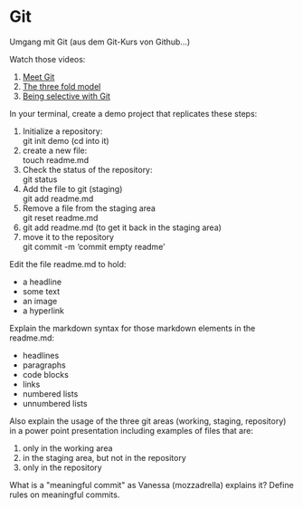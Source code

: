# Git
Umgang mit Git (aus dem Git-Kurs von Github...)

Watch those videos:
1. [Meet Git](https://youtu.be/-XmpLT30Xl0)
1. [The three fold model](https://youtu.be/pYwoIy97VBY)
1. [Being selective with Git](https://youtu.be/onaXtpgS0R0)


In your terminal, create a demo project that replicates these steps:

1. Initialize a repository:     
    git init demo (cd into it)
1. create a new file:   
    touch readme.md
1. Check the status of the repository:  
    git status
1. Add the file to git (staging)    
    git add readme.md
1. Remove a file from the staging area  
    git reset readme.md
1. git add readme.md (to get it back in the staging area)
1. move it to the repository    
    git commit -m ‘commit empty readme’
    
Edit the file readme.md to hold:
*   a headline
*   some text
*   an image
*   a hyperlink

Explain the markdown syntax for those markdown elements in the readme.md:
*   headlines
*   paragraphs
*   code blocks
*   links
*   numbered lists
*   unnumbered lists

Also explain the usage of the three git areas (working, staging, repository) in a power point presentation including examples of files that are:
1.  only in the working area
1.  in the staging area, but not in the repository
1.  only in the repository

What is a "meaningful commit" as Vanessa (mozzadrella) explains it?
Define rules on meaningful commits.

